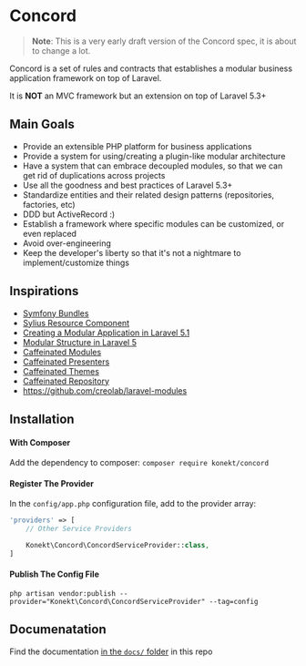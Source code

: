 # Concord

> **Note**: This is a very early draft version of the Concord spec, it is about to change a lot.

Concord is a set of rules and contracts that establishes a modular business application framework on top of Laravel.

It is **NOT** an MVC framework but an extension on top of Laravel 5.3+

## Main Goals

- Provide an extensible PHP platform for business applications
- Provide a system for using/creating a plugin-like modular architecture
- Have a system that can embrace decoupled modules, so that we can get rid of duplications across projects
- Use all the goodness and best practices of Laravel 5.3+
- Standardize entities and their related design patterns (repositories, factories, etc)
- DDD but ActiveRecord :)
- Establish a framework where specific modules can be customized, or even replaced
- Avoid over-engineering
- Keep the developer's liberty so that it's not a nightmare to implement/customize things

## Inspirations

- [Symfony Bundles](http://symfony.com/doc/bundles/)
- [Sylius Resource Component](https://github.com/Sylius/Resource)
- [Creating a Modular Application in Laravel 5.1](http://kamranahmed.info/blog/2015/12/03/creating-a-modular-application-in-laravel/)
- [Modular Structure in Laravel 5](https://ziyahanalbeniz.blogspot.ro/2015/03/modular-structure-in-laravel-5.html)
- [Caffeinated Modules](https://github.com/caffeinated/modules)
- [Caffeinated Presenters](https://github.com/caffeinated/presenter)
- [Caffeinated Themes](https://github.com/caffeinated/themes)
- [Caffeinated Repository](https://github.com/caffeinated/repository)
- https://github.com/creolab/laravel-modules

## Installation

#### With Composer

Add the dependency to composer: `composer require konekt/concord`

#### Register The Provider

In the `config/app.php` configuration file, add to the provider array:

```php
'providers' => [
    // Other Service Providers

    Konekt\Concord\ConcordServiceProvider::class,
]
```

#### Publish The Config File

```
php artisan vendor:publish --provider="Konekt\Concord\ConcordServiceProvider" --tag=config
```

## Documenatation

Find the documentation [in the `docs/` folder](docs/index.md) in this repo